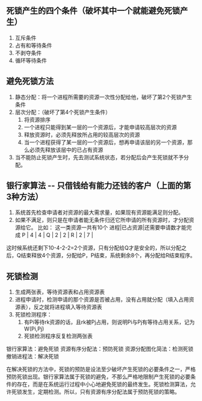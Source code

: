 ## 死锁产生的四个条件（破坏其中一个就能避免死锁产生）
1. 互斥条件
2. 占有和等待条件
3. 不剥夺条件
4. 循环等待条件

## 避免死锁方法
1. 静态分配：将一个进程所需要的资源一次性分配给他，破坏了第2个死锁产生条件
2. 层次分配：（破坏了第4个死锁产生条件）
    1. 将资源排序
    2. 一个进程只能得到某一层的一个资源后，才能申请较高层次的资源
    3. 释放资源时，必须先释放所占用的较高层次的资源
    4. 当一个进程获得了某一层的一个资源后，想再申请该层的另一个资源，那么必须先释放该层中的已占有资源
3. 当不能防止死锁产生时，先去测试系统状态，若分配后会产生死锁就不予分配。

## 银行家算法 -- 只借钱给有能力还钱的客户（上面的第3种方法）
1. 系统首先检查申请者对资源的最大需求量，如果现有资源能满足则分配。
2. 如果不满足，则只是在申请者能无条件归还它所申请的所有资源时，才分配资源给它。
比如：
这一类资源一共有10个
进程|已占资源|还需要申请数才能完成
P   |   4   |   4   |
Q   |   2   |   2   |
R   |   2   |   7   |

这时候系统还剩下10-4-2-2=2个资源，只有分配给Q才是安全的，所以分配之后，Q结束释放4个资源，分配给P，P结束，系统剩余8个，再分配给R结束程序。

## 死锁检测
1. 生成两张表，等待资源表和占用资源表
2. 进程申请时，检测申请的那个资源是否被占用，没有占用就分配（填入占用资源表），反之就将进程填入等待资源表
3. 死锁检测程序：
    1. 有Pi等待rk资源的话，且rk被Pj占用，则说明Pi与Pj有等待占用关系，记为W(Pi,Pj)
    2. 死锁检测程序反复检测两张表



银行家算法：避免死锁
资源有序分配法：预防死锁
资源分配图化简法：检测死锁
撤销进程法：解决死锁

在解决死锁的方法中，死锁的预防是设法至少破坏产生死锁的必要条件之一，严格预防死锁出现。银行家算法属于死锁的避免，不那么严格地限制产生死锁的必要条件的存在，而是在系统运行过程中小心地避免死锁的最终发生。死锁检测算法，允许死锁发生，定期检测。所以，只有资源有序分配法属于预防死锁的策略。